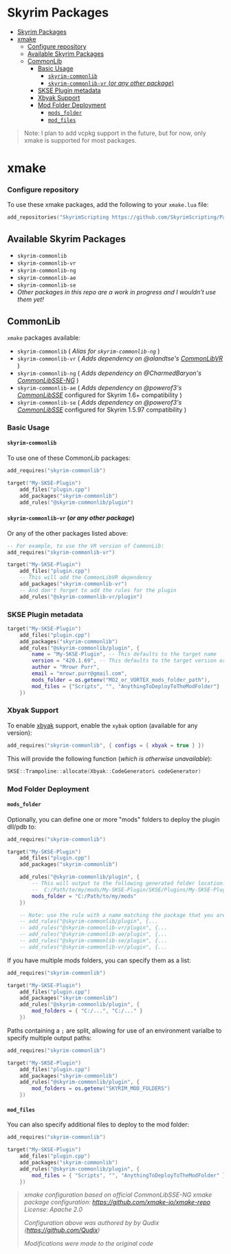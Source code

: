 # Skyrim Packages

- [Skyrim Packages](#skyrim-packages)
- [xmake](#xmake)
    - [Configure repository](#configure-repository)
  - [Available Skyrim Packages](#available-skyrim-packages)
  - [CommonLib](#commonlib)
    - [Basic Usage](#basic-usage)
      - [`skyrim-commonlib`](#skyrim-commonlib)
      - [`skyrim-commonlib-vr` (_or any other package_)](#skyrim-commonlib-vr-or-any-other-package)
    - [SKSE Plugin metadata](#skse-plugin-metadata)
    - [Xbyak Support](#xbyak-support)
    - [Mod Folder Deployment](#mod-folder-deployment)
      - [`mods_folder`](#mods_folder)
      - [`mod_files`](#mod_files)


> Note: I plan to add vcpkg support in the future, but for now, only xmake is supported for most packages.

# xmake

### Configure repository

To use these xmake packages, add the following to your `xmake.lua` file:

```lua
add_repositories("SkyrimScripting https://github.com/SkyrimScripting/Packages.git")
```

## Available Skyrim Packages

- `skyrim-commonlib`
- `skyrim-commonlib-vr`
- `skyrim-commonlib-ng`
- `skyrim-commonlib-ae`
- `skyrim-commonlib-se`
- _Other packages in this repo are a work in progress and I wouldn't use them yet!_

## CommonLib

`xmake` packages available:

- `skyrim-commonlib` ( _Alias for `skyrim-commonlib-ng`_ )
- `skyrim-commonlib-vr` ( _Adds dependency on @alandtse's [CommonLibVR](https://github.com/alandtse/CommonLibVR)_ )
- `skyrim-commonlib-ng` ( _Adds dependency on @CharmedBaryon's [CommonLibSSE-NG](https://github.com/CharmedBaryon/CommonLibSSE-NG)_ )
- `skyrim-commonlib-ae` ( _Adds dependency on @powerof3's [CommonLibSSE](https://github.com/powerof3/CommonLibSSE)_ configured for Skyrim 1.6+ compatibility )
- `skyrim-commonlib-se` ( _Adds dependency on @powerof3's [CommonLibSSE](https://github.com/powerof3/CommonLibSSE)_ configured for Skyrim 1.5.97 compatibility )

### Basic Usage

#### `skyrim-commonlib`

To use one of these CommonLib packages:

```lua
add_requires("skyrim-commonlib")

target("My-SKSE-Plugin")
    add_files("plugin.cpp")
    add_packages("skyrim-commonlib")
    add_rules("@skyrim-commonlib/plugin")
```

#### `skyrim-commonlib-vr` (_or any other package_)

Or any of the other packages listed above:

```lua
-- For example, to use the VR version of CommonLib:
add_requires("skyrim-commonlib-vr")

target("My-SKSE-Plugin")
    add_files("plugin.cpp")
    -- This will add the CommonLibVR dependency
    add_packages("skyrim-commonlib-vr")
    -- And don't forget to add the rules for the plugin
    add_rules("@skyrim-commonlib-vr/plugin")
```

### SKSE Plugin metadata

```lua
target("My-SKSE-Plugin")
    add_files("plugin.cpp")
    add_packages("skyrim-commonlib")
    add_rules("@skyrim-commonlib/plugin", {
        name = "My-SKSE-Plugin", -- This defaults to the target name
        version = "420.1.69", -- This defaults to the target version or "0.0.0"
        author = "Mrowr Purr",
        email = "mrowr.purr@gmail.com",
        mods_folder = os.getenv("MO2_or_VORTEX_mods_folder_path"),
        mod_files = {"Scripts", "", "AnythingToDeployToTheModFolder"}
    })
```

### Xbyak Support

To enable [xbyak](https://github.com/herumi/xbyak) support, enable the `xybak` option (available for any version):

```lua
add_requires("skyrim-commonlib", { configs = { xbyak = true } })
```

This will provide the following function (_which is otherwise unavailable_):

```cpp
SKSE::Trampoline::allocate(Xbyak::CodeGenerator& codeGenerator)
```

### Mod Folder Deployment

#### `mods_folder`

Optionally, you can define one or more "mods" folders to deploy the plugin dll/pdb to:

```lua
add_requires("skyrim-commonlib")

target("My-SKSE-Plugin")
    add_files("plugin.cpp")
    add_packages("skyrim-commonlib")

    add_rules("@skyrim-commonlib/plugin", {
        -- This will output to the following generated folder location:
        --  C:/Path/to/my/mods/My-SKSE-Plugin/SKSE/Plugins/My-SKSE-Plugin.dll
        mods_folder = "C:/Path/to/my/mods"
    })

    -- Note: use the rule with a name matching the package that you are using:
    -- add_rules("@skyrim-commonlib/plugin", {...
    -- add_rules("@skyrim-commonlib-vr/plugin", {...
    -- add_rules("@skyrim-commonlib-ae/plugin", {...
    -- add_rules("@skyrim-commonlib-se/plugin", {...
    -- add_rules("@skyrim-commonlib-vr/plugin", {...
```

If you have multiple mods folders, you can specify them as a list:

```lua
add_requires("skyrim-commonlib")

target("My-SKSE-Plugin")
    add_files("plugin.cpp")
    add_packages("skyrim-commonlib")
    add_rules("@skyrim-commonlib/plugin", {
        mod_folders = { "C:/...", "C:/..." }
    })
```

Paths containing a `;` are split, allowing for use of an environment varialbe to specify multiple output paths:

```lua
add_requires("skyrim-commonlib")

target("My-SKSE-Plugin")
    add_files("plugin.cpp")
    add_packages("skyrim-commonlib")
    add_rules("@skyrim-commonlib/plugin", {
        mod_folders = os.getenv("SKYRIM_MOD_FOLDERS")
    })
```

#### `mod_files`

You can also specify additional files to deploy to the mod folder:

```lua
add_requires("skyrim-commonlib")

target("My-SKSE-Plugin")
    add_files("plugin.cpp")
    add_packages("skyrim-commonlib")
    add_rules("@skyrim-commonlib/plugin", {
        mod_files = { "Scripts", "", "AnythingToDeployToTheModFolder" }
    })
```

> _xmake configuration based on official CommonLibSSE-NG xmake package configuration:_
> _https://github.com/xmake-io/xmake-repo_
> _License: Apache 2.0_
>
> _Configuration above was authored by by Qudix (https://github.com/Qudix)_
>
> _Modifications were made to the original code_
